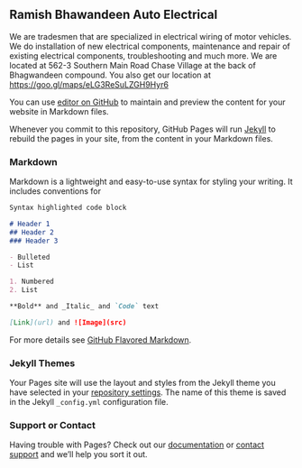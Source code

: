 ## Ramish Bhawandeen Auto Electrical

We are tradesmen that are specialized in electrical wiring of motor vehicles. We do installation of new electrical components, maintenance and repair of existing electrical components, troubleshooting and much more.
We are located at 562-3 Southern Main Road Chase Village at the back of Bhagwandeen compound. You also get our location at  https://goo.gl/maps/eLG3ReSuLZGH9Hyr6

You can use [editor on GitHub](https://github.com/RamishBhagwandeenAutoElectrical/RamishBhagwandeenAutoElectrical.github.io/edit/master/index.md) to maintain and preview the content for your website in Markdown files.

Whenever you commit to this repository, GitHub Pages will run [Jekyll](https://jekyllrb.com/) to rebuild the pages in your site, from the content in your Markdown files.

### Markdown

Markdown is a lightweight and easy-to-use syntax for styling your writing. It includes conventions for

```markdown
Syntax highlighted code block

# Header 1
## Header 2
### Header 3

- Bulleted
- List

1. Numbered
2. List

**Bold** and _Italic_ and `Code` text

[Link](url) and ![Image](src)
```

For more details see [GitHub Flavored Markdown](https://guides.github.com/features/mastering-markdown/).

### Jekyll Themes

Your Pages site will use the layout and styles from the Jekyll theme you have selected in your [repository settings](https://github.com/RamishBhagwandeenAutoElectrical/RamishBhagwandeenAutoElectrical.github.io/settings). The name of this theme is saved in the Jekyll `_config.yml` configuration file.

### Support or Contact

Having trouble with Pages? Check out our [documentation](https://help.github.com/categories/github-pages-basics/) or [contact support](https://github.com/contact) and we’ll help you sort it out.
